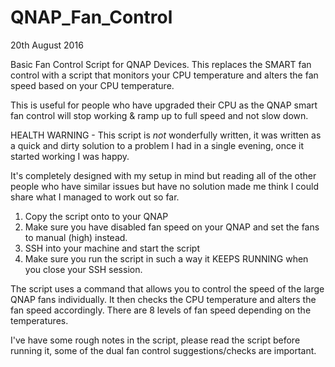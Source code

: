 # QNAP_Fan_Control
20th August 2016

Basic Fan Control Script for QNAP Devices. This replaces the SMART fan control with a script that monitors your CPU temperature and alters the fan speed based on your CPU temperature.

This is useful for people who have upgraded their CPU as the QNAP smart fan control will stop working & ramp up to full speed and not slow down.

HEALTH WARNING - This script is *not* wonderfully written, it was written as a quick and dirty solution to a problem I had in a single evening, once it started working I was happy. 

It's completely designed with my setup in mind but reading all of the other people who have similar issues but have no solution made me think I could share what I managed to work out so far.

1. Copy the script onto to your QNAP
2. Make sure you have disabled fan speed on your QNAP and set the fans to manual (high) instead.
3. SSH into your machine and start the script
4. Make sure you run the script in such a way it KEEPS RUNNING when you close your SSH session.

The script uses a command that allows you to control the speed of the large QNAP fans individually. It then checks the CPU temperature and alters the fan speed accordingly. There are 8 levels of fan speed depending on the temperatures.

I've have some rough notes in the script, please read the script before running it, some of the dual fan control suggestions/checks are important.